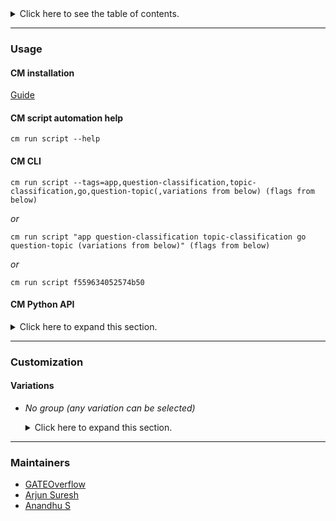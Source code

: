 <details>
<summary>Click here to see the table of contents.</summary>

* [Usage](#usage)
  * [ CM installation](#cm-installation)
  * [ CM script automation help](#cm-script-automation-help)
  * [ CM CLI](#cm-cli)
  * [ CM Python API](#cm-python-api)
* [Customization](#customization)
  * [ Variations](#variations)
* [Maintainers](#maintainers)

</details>

___
### Usage

#### CM installation

[Guide](https://github.com/mlcommons/ck/blob/master/docs/installation.md)

#### CM script automation help

```cm run script --help```

#### CM CLI

`cm run script --tags=app,question-classification,topic-classification,go,question-topic(,variations from below) (flags from below)`

*or*

`cm run script "app question-classification topic-classification go question-topic (variations from below)" (flags from below)`

*or*

`cm run script f559634052574b50`

#### CM Python API

<details>
<summary>Click here to expand this section.</summary>

```python

import cmind

r = cmind.access({'action':'run'
                  'automation':'script',
                  'tags':'app,question-classification,topic-classification,go,question-topic'
                  'out':'con',
                  ...
                  (other input keys for this script)
                  ...
                 })

if r['return']>0:
    print (r['error'])

```

</details>


___
### Customization


#### Variations

  * *No group (any variation can be selected)*
    <details>
    <summary>Click here to expand this section.</summary>

    * `_rh`
      - Environment variables:
        - *CM_ML_MODEL_NAME*: `go_1`
      - Workflow:
        1. ***Read "deps" on other CM scripts***
           * get, ml-model, question-classification, go, qa, question-topic, _rh

    </details>
___
### Maintainers

* [GATEOverflow](https://github.com/orgs/GATEOverflow)
* [Arjun Suresh](https://github.com/arjunsuresh)
* [Anandhu S](https://github.com/anandhu-eng)